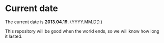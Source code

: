 # Current date

The current date is **2013.04.19.** (YYYY.MM.DD.)

This repository will be good when the world ends, so we will know how long it lasted.